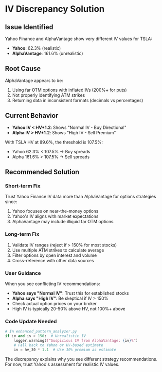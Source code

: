 # IV Discrepancy Solution

## Issue Identified
Yahoo Finance and AlphaVantage show very different IV values for TSLA:
- **Yahoo**: 62.3% (realistic)
- **AlphaVantage**: 161.6% (unrealistic)

## Root Cause
AlphaVantage appears to be:
1. Using far OTM options with inflated IVs (200%+ for puts)
2. Not properly identifying ATM strikes
3. Returning data in inconsistent formats (decimals vs percentages)

## Current Behavior
- **Yahoo IV < HV*1.2**: Shows "Normal IV - Buy Directional"
- **Alpha IV > HV*1.2**: Shows "High IV - Sell Premium"

With TSLA HV at 89.6%, the threshold is 107.5%:
- Yahoo 62.3% < 107.5% → Buy spreads
- Alpha 161.6% > 107.5% → Sell spreads

## Recommended Solution

### Short-term Fix
Trust Yahoo Finance IV data more than AlphaVantage for options strategies since:
1. Yahoo focuses on near-the-money options
2. Yahoo's IV aligns with market expectations
3. AlphaVantage may include illiquid far OTM options

### Long-term Fix
1. Validate IV ranges (reject if > 150% for most stocks)
2. Use multiple ATM strikes to calculate average
3. Filter options by open interest and volume
4. Cross-reference with other data sources

### User Guidance
When you see conflicting IV recommendations:
- **Yahoo says "Normal IV"**: Trust this for established stocks
- **Alpha says "High IV"**: Be skeptical if IV > 150%
- Check actual option prices on your broker
- High IV is typically 20-50% above HV, not 100%+ above

### Code Update Needed
```python
# In enhanced_pattern_analyzer.py
if iv and iv > 150:  # Unrealistic IV
    logger.warning(f"Suspicious IV from AlphaVantage: {iv}%")
    # Fall back to Yahoo or HV-based estimate
    iv = hv_30 * 1.1  # Use 10% premium as estimate
```

The discrepancy explains why you see different strategy recommendations. For now, trust Yahoo's assessment for realistic IV values. 